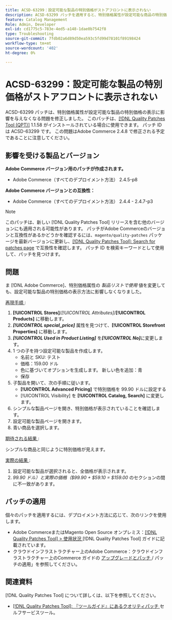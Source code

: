 ```yaml
---
title: ACSD-63299：設定可能な製品の特別価格がストアフロントに表示されない
description: ACSD-63299 パッチを適用すると、特別価格属性が設定可能な商品の特別価格の表示に影響を与えなくなるAdobe Commerceの問題を修正できます。
feature: Catalog Management
Role: Admin, Developer
exl-id: cd1775c5-783e-4ed5-a148-1dae0b7542f8
type: Troubleshooting
source-git-commit: 7fdb02a6d89d50ea593c5fd99d78101f89198424
workflow-type: tm+mt
source-wordcount: '402'
ht-degree: 0%

---
```


# ACSD-63299：設定可能な製品の特別価格がストアフロントに表示されない

ACSD-63299 パッチは、特別価格属性が設定可能な製品の特別価格の表示に影響を与えなくなる問題を修正しました。 このパッチは、[[!DNL Quality Patches Tool (QPT)]](/help/tools/quality-patches-tool/quality-patches-tool-to-self-serve-quality-patches.md) 1.1.58 がインストールされている場合に使用できます。 パッチ ID は ACSD-63299 です。 この問題はAdobe Commerce 2.4.8 で修正される予定であることに注意してください。

## 影響を受ける製品とバージョン

**Adobe Commerce バージョン用のパッチが作成されます。**

* Adobe Commerce（すべてのデプロイメント方法） 2.4.5-p8

**Adobe Commerce バージョンとの互換性：**

* Adobe Commerce（すべてのデプロイメント方法） 2.4.4 - 2.4.7-p3

>[!NOTE]
>
>このパッチは、新しい [!DNL Quality Patches Tool] リリースを含む他のバージョンにも適用される可能性があります。 パッチがAdobe Commerceのバージョンと互換性があるかどうかを確認するには、`magento/quality-patches` パッケージを最新バージョンに更新し、[[!DNL Quality Patches Tool]: Search for patches page](https://experienceleague.adobe.com/tools/commerce-quality-patches/index.html?lang=ja) で互換性を確認します。 パッチ ID を検索キーワードとして使用して、パッチを見つけます。

## 問題

ま [!DNL Adobe Commerce]、特別価格属性の *製品リストで使用* 値を変更しても、設定可能な製品の特別価格の表示方法に影響しなくなりました。

<u> 再現手順 </u>:

1. **[!UICONTROL Stores]**/*[!UICONTROL Attributes]*/**[!UICONTROL Products]** に移動します。
1. ***[!UICONTROL special_price]*** 属性を見つけて、**[!UICONTROL Storefront Properties]** に移動します。
1. ***[!UICONTROL Used in Product Listing]*** を&#x200B;***[!UICONTROL No]***&#x200B;に変更します。
1. 1 つの子を持つ設定可能な製品を作成します。
   * 名前と SKU: テスト
   * 価格：159.00 ドル
   * 色に基づいてオプションを生成します。 新しい色を追加：青
   * 保存
1. 子製品を開いて、次の手順に従います。
   * **[!UICONTROL Advanced Pricing]** で特別価格を 99.90 ドルに設定する
   * [!UICONTROL Visibility] を **[!UICONTROL Catalog, Search]** に変更します。
1. シンプルな製品ページを開き、特別価格が表示されていることを確認します。
1. 設定可能な製品ページを開きます。
1. 青い商品を選択します。

<u> 期待される結果 </u>:

シンプルな商品と同じように特別価格が見えます。

<u> 実際の結果 </u>:

1. 設定可能な製品が選択されると、全価格が表示されます。
1. *99.90 ドル）と実際の価格（$99.90 + $59.10 = $159.00* のセクションの間に不一致があります。

## パッチの適用

個々のパッチを適用するには、デプロイメント方法に応じて、次のリンクを使用します。

* Adobe CommerceまたはMagento Open Source オンプレミス：[[!DNL Quality Patches Tool] > 使用状況 ](/help/tools/quality-patches-tool/usage.md) [!DNL Quality Patches Tool] ガイドに記載されています。
* クラウドインフラストラクチャー上のAdobe Commerce：クラウドインフラストラクチャー上のCommerce ガイドの [ アップグレードとパッチ ](https://experienceleague.adobe.com/docs/commerce-cloud-service/user-guide/develop/upgrade/apply-patches.html?lang=ja)/ パッチの適用」を参照してください。

## 関連資料

[!DNL Quality Patches Tool] について詳しくは、以下を参照してください。

* [[!DNL Quality Patches Tool]: 『ツールガイド』にあるクオリティパッチ ](/help/tools/quality-patches-tool/quality-patches-tool-to-self-serve-quality-patches.md) セルフサービスツール。
